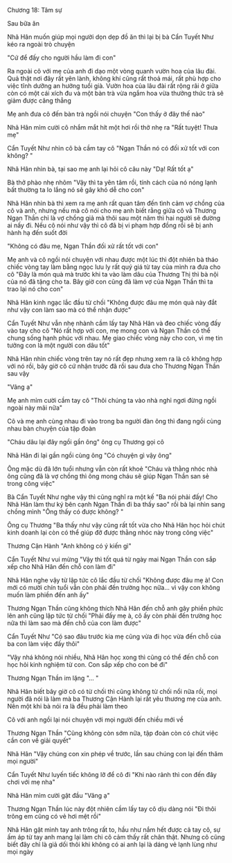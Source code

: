 




Chương 18: Tâm sự


Sau bữa ăn

Nhã Hân muốn giúp mọi người dọn dẹp đồ ăn thì lại bị bà Cẩn Tuyết Như kéo ra ngoài trò chuyện

"Cứ để đấy cho người hầu làm đi con"

Ra ngoài cô với mẹ của anh đi dạo một vòng quanh vườn hoa của lâu đài. Quả thật nơi đây rất yên lành, không khí cũng rất thoả mái, rất phù hợp cho việc tĩnh dưỡng an hưởng tuổi già. Vườn hoa của lâu đài rất rộng rãi ở giữa còn có một cái xích đu và một bàn trà vừa ngắm hoa vừa thưởng thức trà sẽ giảm được căng thẳng

Mẹ anh đưa cô đến bàn trà ngồi nói chuyện "Con thấy ở đây thế nào"

Nhã Hân mỉm cười cô nhắm mắt hít một hơi rồi thở nhẹ ra "Rất tuyệt! Thưa mẹ"

Cẩn Tuyết Như nhìn cô bà cầm tay cô "Ngạn Thần nó có đối xử tốt với con không? "

Nhã Hân nhìn bà, tại sao mẹ anh lại hỏi cô câu này "Dạ! Rất tốt ạ"



Bà thở phào nhẹ nhõm "Vậy thì ta yên tâm rồi, tính cách của nó nóng lạnh bất thường ta lo lắng nó sẽ gây khó dễ cho con"

Nhã Hân nhìn bà thì xem ra mẹ anh rất quan tâm đến tình cảm vợ chồng của cô và anh, nhưng nếu mà cô nói cho mẹ anh biết rằng giữa cô và Thương Ngạn Thần chỉ là vợ chồng giả mà thôi sau một năm thì hai người sẽ đường ai nấy đi. Nếu cô nói như vậy thì cô đã bị vi phạm hợp đồng rồi sẽ bị anh hành hạ đến suốt đời

"Không có đâu mẹ, Ngạn Thần đối xử rất tốt với con"

Mẹ anh và cô ngồi nói chuyện với nhau được một lúc thì đột nhiên bà tháo chiếc vòng tay làm bằng ngọc lưu ly rất quý giá từ tay của mình ra đưa cho cô "Đây là món quà mà trước khi ta vào làm dâu của Thương Thị thì bà nội của nó đã tặng cho ta. Bây giờ con cũng đã làm vợ của Ngạn Thần thì ta trao lại nó cho con"

Nhã Hân kinh ngạc lắc đầu từ chối "Không được đâu mẹ món quà này đắt như vậy con làm sao mà có thể nhận được"

Cẩn Tuyết Như vẫn nhẹ nhành cầm lấy tay Nhã Hân và đeo chiếc vòng đấy vào tay cho cô "Nó rất hợp với con, mẹ mong con và Ngạn Thần có thể chung sống hạnh phúc với nhau. Mẹ giao chiếc vòng này cho con, vì mẹ tin tưởng con là một người con dâu tốt"

Nhã Hân nhìn chiếc vòng trên tay nó rất đẹp nhưng xem ra là cô không hợp với nó rồi, bây giờ cô cứ nhận trước đã rồi sau đưa cho Thương Ngạn Thần sau vậy

"Vâng ạ"

Mẹ anh mỉm cười cầm tay cô "Thôi chúng ta vào nhà nghỉ ngơi đừng ngồi ngoài này mãi nữa"

Cô và mẹ anh cùng nhau đi vào trong ba người đàn ông thì đang ngồi cùng nhau bàn chuyện của tập đoàn

"Cháu dâu lại đây ngồi gần ông" ông cụ Thương gọi cô



Nhã Hân đi lại gần ngồi cùng ông "Có chuyện gì vậy ông"

Ông mặc dù đã lớn tuổi nhưng vẫn còn rất khoẻ "Cháu và thằng nhóc nhà ông cũng đã là vợ chồng thì ông mong cháu sẽ giúp Ngạn Thần san sẻ trong công việc"

Bà Cẩn Tuyết Như nghe vậy thì cũng nghĩ ra một kế "Ba nói phải đấy! Cho Nhã Hân làm thư ký bên cạnh Ngạn Thần đi ba thấy sao" rồi bà lại nhìn sang chồng mình "Ông thấy có được không? "

Ông cụ Thương "Ba thấy như vậy cũng rất tốt vừa cho Nhã Hân học hỏi chút kinh doanh lại còn có thể giúp đỡ được thằng nhóc này trong công việc"

Thương Cận Hành "Anh không có ý kiến gì"

Cẩn Tuyết Như vui mừng "Vậy thì tốt quá từ ngày mai Ngạn Thần con sắp xếp cho Nhã Hân đến chỗ con làm đi"

Nhã Hân nghe vậy từ lập tức cô lắc đầu từ chối "Không được đâu mẹ à! Con mới có mười chín tuổi vẫn còn phải đến trường học nữa... vì vậy con không muốn làm phiền đến anh ấy"

Thương Ngạn Thần cũng không thích Nhã Hân đến chỗ anh gây phiền phức lên anh cũng lập tức từ chối "Phải đấy mẹ à, cô ấy còn phải đến trường học nữa thì làm sao mà đến chỗ của con làm được"

Cẩn Tuyết Như "Có sao đâu trước kia mẹ cũng vừa đi học vừa đến chỗ của ba con làm việc đấy thôi"

"Vậy nhá không nói nhiều, Nhã Hân học xong thì cũng có thể đến chỗ con học hỏi kinh nghiệm từ con. Con sắp xếp cho con bé đi"

Thương Ngạn Thần im lặng "... "

Nhã Hân biết bây giờ cô có từ chối thì cũng không từ chối nổi nữa rồi, mọi người đã nói là làm mà ba Thương Cận Hành lại rất yêu thương mẹ của anh. Nên một khi bà nói ra là đều phải làm theo

Cô với anh ngồi lại nói chuyện với mọi người đến chiều mới về

Thương Ngạn Thần "Cũng không còn sớm nữa, tập đoàn còn có chút việc cần con về giải quyết"

Nhã Hân "Vậy chúng con xin phép về trước, lần sau chúng con lại đến thăm mọi người"

Cẩn Tuyết Như luyến tiếc không lỡ để cô đi "Khi nào rảnh thì con đến đây chơi với mẹ nha"

Nhã Hân mỉm cười gật đầu "Vâng ạ"

Thương Ngạn Thần lúc này đột nhiên cầm lấy tay cô dịu dàng nói "Đi thôi trông em cũng có vẻ hơi mệt rồi"

Nhã Hân gật mình tay anh trông rất to, hầu như nắm hết được cả tay cô, sự ấm áp từ tay anh mang lại làm chi cô cảm thấy rất chân thật. Nhưng cô cũng biết đây chỉ là giả dối thôi khi không có ai anh lại là dáng vẻ lạnh lùng như mọi ngày




